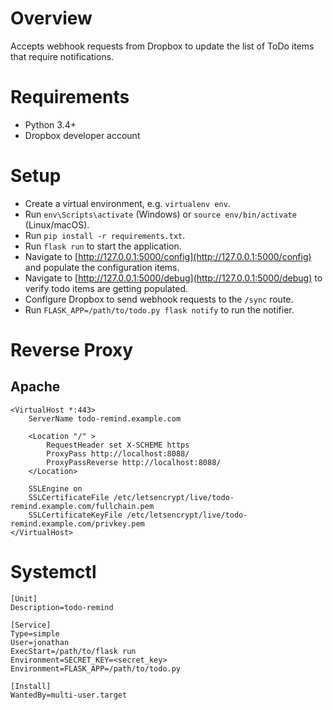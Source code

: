 # Overview

Accepts webhook requests from Dropbox to update the list of ToDo items that
require notifications.

# Requirements

* Python 3.4+
* Dropbox developer account 

# Setup

* Create a virtual environment, e.g. `virtualenv env`.
* Run `env\Scripts\activate` (Windows) or `source env/bin/activate`
  (Linux/macOS).
* Run `pip install -r requirements.txt`.
* Run `flask run` to start the application.
* Navigate to [http://127.0.0.1:5000/config](http://127.0.0.1:5000/config) 
  and populate the configuration items.
* Navigate to [http://127.0.0.1:5000/debug](http://127.0.0.1:5000/debug) 
  to verify todo items are getting populated.
* Configure Dropbox to send webhook requests to the `/sync` route.
* Run `FLASK_APP=/path/to/todo.py flask notify` to run the notifier.

# Reverse Proxy

## Apache

```
<VirtualHost *:443>
    ServerName todo-remind.example.com

    <Location "/" >
        RequestHeader set X-SCHEME https
        ProxyPass http://localhost:8088/
        ProxyPassReverse http://localhost:8088/
    </Location>

    SSLEngine on
    SSLCertificateFile /etc/letsencrypt/live/todo-remind.example.com/fullchain.pem
    SSLCertificateKeyFile /etc/letsencrypt/live/todo-remind.example.com/privkey.pem
</VirtualHost>
```

# Systemctl

```
[Unit]
Description=todo-remind

[Service]
Type=simple
User=jonathan
ExecStart=/path/to/flask run
Environment=SECRET_KEY=<secret_key>
Environment=FLASK_APP=/path/to/todo.py

[Install]
WantedBy=multi-user.target
```
